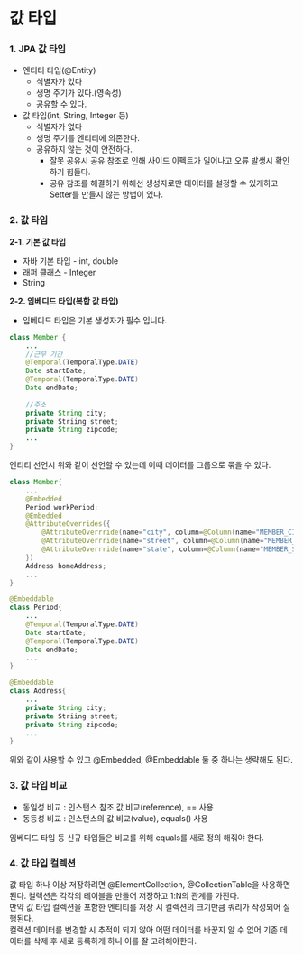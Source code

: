 값 타입
===================

### 1. JPA 값 타입
* 엔티티 타입(@Entity)
  * 식별자가 있다
  * 생명 주기가 있다.(영속성)
  * 공유할 수 있다.
* 값 타입(int, String, Integer 등)
  * 식별자가 없다
  * 생명 주기를 엔티티에 의존한다.
  * 공유하지 않는 것이 안전하다.
    * 잘못 공유시 공유 참조로 인해 사이드 이펙트가 일어나고 오류 발생시 확인하기 힘들다.
    * 공유 참조를 해결하기 위해선 생성자로만 데이터를 설정할 수 있게하고 Setter를 만들지 않는 방법이 있다.

### 2. 값 타입

**2-1. 기본 값 타입**
* 자바 기본 타입 - int, double
* 래퍼 클래스 - Integer
* String

**2-2. 임베디드 타입(복합 값 타입)**   
* 임베디드 타입은 기본 생성자가 필수 입니다.
```java
class Member {
    ...
    //근무 기간
    @Temporal(TemporalType.DATE)
    Date startDate;
    @Temporal(TemporalType.DATE)
    Date endDate;
    
    //주소
    private String city;
    private Striing street;
    private String zipcode;
    ...
}
```
엔티티 선언시 위와 같이 선언할 수 있는데 이때 데이터를 그룹으로 묶을 수 있다.

```java
class Member{
    ...
    @Embedded
    Period workPeriod;
    @Embedded
    @AttributeOverrides({
        @AttributeOverrride(name="city", column=@Column(name="MEMBER_CITY")),
        @AttributeOverrride(name="street", column=@Column(name="MEMBER_STREET")),
        @AttributeOverrride(name="state", column=@Column(name="MEMBER_STATE")),
    })
    Address homeAddress;
    ...
}

@Embeddable
class Period{
    ...
    @Temporal(TemporalType.DATE)
    Date startDate;
    @Temporal(TemporalType.DATE)
    Date endDate;
    ...
}

@Embeddable
class Address{
    ...
    private String city;
    private Striing street;
    private String zipcode;
    ...
}
```
위와 같이 사용할 수 있고 @Embedded, @Embeddable 둘 중 하나는 생략해도 된다.

### 3. 값 타입 비교
* 동일성 비교 : 인스턴스 참조 값 비교(reference), == 사용
* 동등성 비교 : 인스턴스의 값 비교(value), equals() 사용   

임베디드 타입 등 신규 타입들은 비교를 위해 equals를 새로 정의 해줘야 한다.

### 4. 값 타입 컬렉션
값 타입 하나 이상 저장하려면 @ElementCollection, @CollectionTable을 사용하면 된다.
컬렉션은 각각의 테이블을 만들어 저장하고 1:N의 관계를 가진다.   
만약 값 타입 컬렉션을 포함한 엔티티를 저장 시 컬렉션의 크기만큼 쿼리가 작성되어 실행된다.   
컬렉션 데이터를 변경할 시 추적이 되지 않아 어떤 데이터를 바꾼지 알 수 없어 기존 데이터를 삭제 후 새로 등록하게 하니 이를 잘 고려해야한다.

